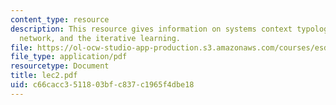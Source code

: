 ```yaml
---
content_type: resource
description: This resource gives information on systems context typology, complex
  network, and the iterative learning.
file: https://ol-ocw-studio-app-production.s3.amazonaws.com/courses/esd-342-advanced-system-architecture-spring-2006/c66cacc3511803bfc837c1965f4dbe18_lec2.pdf
file_type: application/pdf
resourcetype: Document
title: lec2.pdf
uid: c66cacc3-5118-03bf-c837-c1965f4dbe18
---
```

